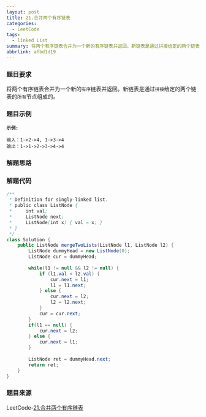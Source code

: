 ```yaml
---
layout: post
title: 21.合并两个有序链表
categories:
  - LeetCode
tags:
  - linked List
summary: 将两个有序链表合并为一个新的有序链表并返回。新链表是通过拼接给定的两个链表的所有节点组成的。
abbrlink: afbd1d19
---
```


### 题目要求
将两个有序链表合并为一个新的`有序`链表并返回。新链表是通过`拼接`给定的两个链表的`所有`节点组成的。

### 题目示例
**`示例:`**
```
输入：1->2->4, 1->3->4
输出：1->1->2->3->4->4
```

### 解题思路



### 解题代码
```java
/**
 * Definition for singly-linked list.
 * public class ListNode {
 *     int val;
 *     ListNode next;
 *     ListNode(int x) { val = x; }
 * }
 */
class Solution {
    public ListNode mergeTwoLists(ListNode l1, ListNode l2) {
        ListNode dummyHead = new ListNode(0);
        ListNode cur = dummyHead;
    
        while(l1 != null && l2 != null) {
            if (l1.val < l2.val) {
                cur.next = l1;
                l1 = l1.next;
            } else {
                cur.next = l2;
                l2 = l2.next;
            }
            cur = cur.next;
        }
        if(l1 == null) {
            cur.next = l2;
        } else {
            cur.next = l1;
        }
        
        ListNode ret = dummyHead.next;
        return ret;
    }
}
```

### 题目来源
LeetCode-[21.合并两个有序链表](https://leetcode-cn.com/problems/merge-two-sorted-lists/)
